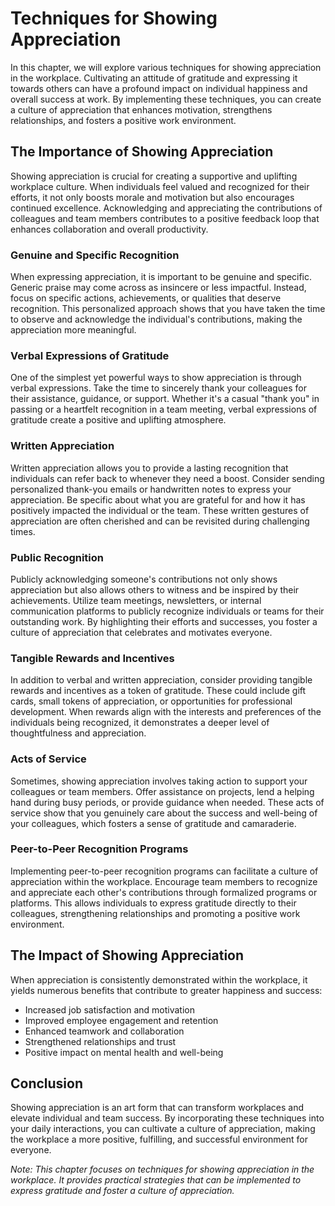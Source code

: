 Techniques for Showing Appreciation
============================================

In this chapter, we will explore various techniques for showing appreciation in the workplace. Cultivating an attitude of gratitude and expressing it towards others can have a profound impact on individual happiness and overall success at work. By implementing these techniques, you can create a culture of appreciation that enhances motivation, strengthens relationships, and fosters a positive work environment.

The Importance of Showing Appreciation
--------------------------------------

Showing appreciation is crucial for creating a supportive and uplifting workplace culture. When individuals feel valued and recognized for their efforts, it not only boosts morale and motivation but also encourages continued excellence. Acknowledging and appreciating the contributions of colleagues and team members contributes to a positive feedback loop that enhances collaboration and overall productivity.

### Genuine and Specific Recognition

When expressing appreciation, it is important to be genuine and specific. Generic praise may come across as insincere or less impactful. Instead, focus on specific actions, achievements, or qualities that deserve recognition. This personalized approach shows that you have taken the time to observe and acknowledge the individual's contributions, making the appreciation more meaningful.

### Verbal Expressions of Gratitude

One of the simplest yet powerful ways to show appreciation is through verbal expressions. Take the time to sincerely thank your colleagues for their assistance, guidance, or support. Whether it's a casual "thank you" in passing or a heartfelt recognition in a team meeting, verbal expressions of gratitude create a positive and uplifting atmosphere.

### Written Appreciation

Written appreciation allows you to provide a lasting recognition that individuals can refer back to whenever they need a boost. Consider sending personalized thank-you emails or handwritten notes to express your appreciation. Be specific about what you are grateful for and how it has positively impacted the individual or the team. These written gestures of appreciation are often cherished and can be revisited during challenging times.

### Public Recognition

Publicly acknowledging someone's contributions not only shows appreciation but also allows others to witness and be inspired by their achievements. Utilize team meetings, newsletters, or internal communication platforms to publicly recognize individuals or teams for their outstanding work. By highlighting their efforts and successes, you foster a culture of appreciation that celebrates and motivates everyone.

### Tangible Rewards and Incentives

In addition to verbal and written appreciation, consider providing tangible rewards and incentives as a token of gratitude. These could include gift cards, small tokens of appreciation, or opportunities for professional development. When rewards align with the interests and preferences of the individuals being recognized, it demonstrates a deeper level of thoughtfulness and appreciation.

### Acts of Service

Sometimes, showing appreciation involves taking action to support your colleagues or team members. Offer assistance on projects, lend a helping hand during busy periods, or provide guidance when needed. These acts of service show that you genuinely care about the success and well-being of your colleagues, which fosters a sense of gratitude and camaraderie.

### Peer-to-Peer Recognition Programs

Implementing peer-to-peer recognition programs can facilitate a culture of appreciation within the workplace. Encourage team members to recognize and appreciate each other's contributions through formalized programs or platforms. This allows individuals to express gratitude directly to their colleagues, strengthening relationships and promoting a positive work environment.

The Impact of Showing Appreciation
----------------------------------

When appreciation is consistently demonstrated within the workplace, it yields numerous benefits that contribute to greater happiness and success:

* Increased job satisfaction and motivation
* Improved employee engagement and retention
* Enhanced teamwork and collaboration
* Strengthened relationships and trust
* Positive impact on mental health and well-being

Conclusion
----------

Showing appreciation is an art form that can transform workplaces and elevate individual and team success. By incorporating these techniques into your daily interactions, you can cultivate a culture of appreciation, making the workplace a more positive, fulfilling, and successful environment for everyone.

*Note: This chapter focuses on techniques for showing appreciation in the workplace. It provides practical strategies that can be implemented to express gratitude and foster a culture of appreciation.*
